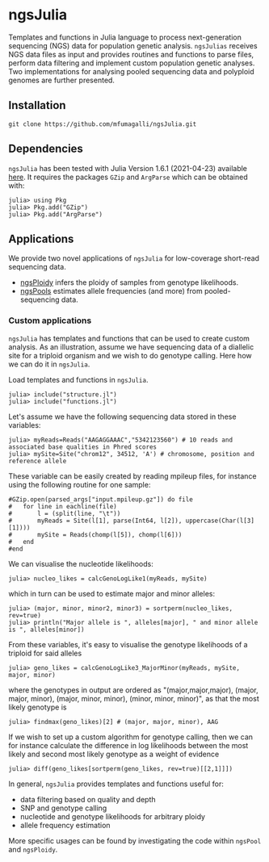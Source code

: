# ngsJulia

Templates and functions in Julia language to process next-generation sequencing (NGS) data for population genetic analysis.
`ngsJulias` receives NGS data files as input and provides routines and functions to parse files, perform data filtering and implement custom population genetic analyses.
Two implementations for analysing pooled sequencing data and polyploid genomes are further presented.

## Installation

```
git clone https://github.com/mfumagalli/ngsJulia.git
```

## Dependencies

`ngsJulia` has been tested with Julia Version 1.6.1 (2021-04-23) available [here](https://julialang.org/downloads/).
It requires the packages `GZip` and `ArgParse` which can be obtained with:
```
julia> using Pkg
julia> Pkg.add("GZip")
julia> Pkg.add("ArgParse")
```

## Applications

We provide two novel applications of `ngsJulia` for low-coverage short-read sequencing data.
* [ngsPloidy](https://github.com/mfumagalli/ngsJulia/tree/master/ngsPloidy) infers the ploidy of samples from genotype likelihoods.
* [ngsPools](https://github.com/mfumagalli/ngsJulia/tree/master/ngsPool) estimates allele frequencies (and more) from pooled-sequencing data.

### Custom applications

`ngsJulia` has templates and functions that can be used to create custom analysis. 
As an illustration, assume we have sequencing data of a diallelic site for a triploid organism and we wish to do genotype calling. 
Here how we can do it in `ngsJulia`.

Load templates and functions in `ngsJulia`.
```
julia> include("structure.jl")
julia> include("functions.jl")
```

Let's assume we have the following sequencing data stored in these variables:
```
julia> myReads=Reads("AAGAGGAAAC","5342123560") # 10 reads and associated base qualities in Phred scores
julia> mySite=Site("chrom12", 34512, 'A') # chromosome, position and reference allele
```
These variable can be easily created by reading mpileup files, for instance using the following routine for one sample:
```
#GZip.open(parsed_args["input.mpileup.gz"]) do file
#	for line in eachline(file)
#		l = (split(line, "\t"))
#		myReads = Site(l[1], parse(Int64, l[2]), uppercase(Char(l[3][1])))
#		mySite = Reads(chomp(l[5]), chomp(l[6]))
#	end
#end
```

We can visualise the nucleotide likelihoods:
```
julia> nucleo_likes = calcGenoLogLike1(myReads, mySite)
```
which in turn can be used to estimate major and minor alleles:
```
julia> (major, minor, minor2, minor3) = sortperm(nucleo_likes, rev=true)
julia> println("Major allele is ", alleles[major], " and minor allele is ", alleles[minor])
```

From these variables, it's easy to visualise the genotype likelihoods of a triploid for said alleles 
```
julia> geno_likes = calcGenoLogLike3_MajorMinor(myReads, mySite, major, minor)
```
where the genotypes in output are ordered as "(major,major,major), (major, major, minor), (major, minor, minor), (minor, minor, minor)", as that the most likely genotype is
```
julia> findmax(geno_likes)[2] # (major, major, minor), AAG
```

If we wish to set up a custom algorithm for genotype calling, then we can for instance calculate the difference in log likelihoods between the most likely and second most likely genotype as a weight of evidence
```
julia> diff(geno_likes[sortperm(geno_likes, rev=true)[[2,1]]])
```

In general, `ngsJulia` provides templates and functions useful for:
* data filtering based on quality and depth
* SNP and genotype calling
* nucleotide and genotype likelihoods for arbitrary ploidy
* allele frequency estimation

More specific usages can be found by investigating the code within `ngsPool` and `ngsPloidy`.

